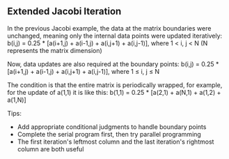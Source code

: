 

## Extended Jacobi Iteration

In the previous Jacobi example, the data at the matrix boundaries were unchanged, meaning only the internal data points were updated iteratively:
b(i,j) = 0.25 * [a(i+1,j) + a(i-1,j) + a(i,j+1) + a(i,j-1)], where 1 < i, j < N (N represents the matrix dimension)

Now, data updates are also required at the boundary points:
b(i,j) = 0.25 * [a(i+1,j) + a(i-1,j) + a(i,j+1) + a(i,j-1)], where 1 ≤ i, j ≤ N

The condition is that the entire matrix is periodically wrapped, for example, for the update of a(1,1) it is like this:
b(1,1) = 0.25 * [a(2,1) + a(N,1) + a(1,2) + a(1,N)]

Tips:
- Add appropriate conditional judgments to handle boundary points
- Complete the serial program first, then try parallel programming
- The first iteration's leftmost column and the last iteration's rightmost column are both useful
